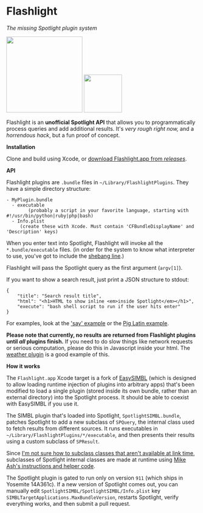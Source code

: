 Flashlight
==========

_The missing Spotlight plugin system_

<img src='https://raw.github.com/nate-parrott/flashlight/master/WeatherExampleImage.png' width=200/> <img src='https://raw.github.com/nate-parrott/flashlight/master/UIExampleImage.png' width=100 />

Flashlight is an **unofficial Spotlight API** that allows you to programmatically process queries and add additional results. It's *very rough right now,* and a *horrendous hack*, but a fun proof of concept.

**Installation**

Clone and build using Xcode, or [download Flashlight.app from _releases_](https://github.com/nate-parrott/Flashlight/releases).

**API**

Flashlight plugins are `.bundle` files in `~/Library/FlashlightPlugins`. They have a simple directory structure:

```
- MyPlugin.bundle
  - executable 
  		(probably a script in your favorite language, starting with #!/usr/bin/python|ruby|php|bash)
  - Info.plist
     (create these with Xcode. Must contain 'CFBundleDisplayName' and 'Description' keys)
```

When you enter text into Spotlight, Flashlight will invoke all the `*.bundle/executable` files. (in order for the system to know what interpreter to use, you've got to include the [shebang line](http://en.wikipedia.org/wiki/Shebang_(Unix)).)

Flashlight will pass the Spotlight query as the first argument (`argv[1]`).

If you want to show a search result, just print a JSON structure to stdout:

```
{
	"title": "Search result title",
	"html": "<h1>HTML to show inline <em>inside Spotlight</em></h1>",
	"execute": "bash shell script to run if the user hits enter"
}
```

For examples, look at the ['say' example](https://github.com/nate-parrott/Flashlight/tree/master/PluginDirectory/say.bundle) or the [Pig Latin example](https://github.com/nate-parrott/Flashlight/tree/master/PluginDirectory/piglatin.bundle).

**Please note that currently, no results are returned from Flashlight plugins until _all_ plugins finish.** If you need to do slow things like network requests or serious computation, please do this in Javascript inside your html. The [weather plugin](https://github.com/nate-parrott/Flashlight/tree/master/PluginDirectory/weather.bundle) is a good example of this.


**How it works**

The `Flashlight.app` Xcode target is a fork of [EasySIMBL](https://github.com/norio-nomura/EasySIMBL) (which is designed to allow loading runtime injection of plugins into arbitrary apps) that's been modified to load a single plugin (stored inside its own bundle, rather than an external directory) into the Spotlight process. It should be able to coexist with EasySIMBL if you use it.

The SIMBL plugin that's loaded into Spotlight, `SpotlightSIMBL.bundle`, patches Spotlight to add a new subclass of `SPQuery`, the internal class used to fetch results from different sources. It runs executables in `~/Library/FlashlightPlugins/*/executable`, and then presents their results using a custom subclass of `SPResult`.

Since [I'm not sure how to subclass classes that aren't available at link time](http://stackoverflow.com/questions/26704130/subclass-objective-c-class-without-linking-with-the-superclass), subclasses of Spotlight internal classes are made at runtime using [Mike Ash's instructions and helper code](https://www.mikeash.com/pyblog/friday-qa-2010-11-19-creating-classes-at-runtime-for-fun-and-profit.html).

The Spotlight plugin is gated to run only on version `911` (which ships in Yosemite 14A361c). If a new version of Spotlight comes out, you can manually edit `SpotlightSIMBL/SpotlightSIMBL/Info.plist` key `SIMBLTargetApplications.MaxBundleVersion`, restarts Spotlight, verify everything works, and then submit a pull request.
